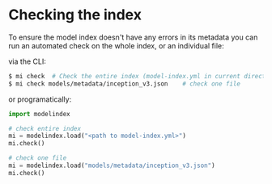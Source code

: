 # Checking the index

To ensure the model index doesn't have any errors in its metadata you can run an automated check on the whole
index, or an individual file:

via the CLI:
```bash
$ mi check  # Check the entire index (model-index.yml in current directory)
$ mi check models/metadata/inception_v3.json    # check one file
```

or programatically:

```python
import modelindex

# check entire index
mi = modelindex.load("<path to model-index.yml>")
mi.check()

# check one file
mi = modelindex.load("models/metadata/inception_v3.json")
mi.check()
```




